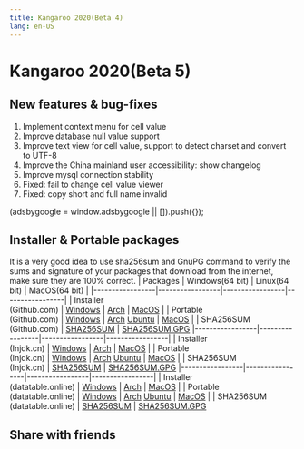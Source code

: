 ```yaml
---
title: Kangaroo 2020(Beta 4)
lang: en-US
---
```


# Kangaroo 2020(Beta 5)

## New features & bug-fixes
1. Implement context menu for cell value
2. Improve database null value support
3. Improve text view for cell value, support to detect charset and convert to UTF-8
4. Improve the China mainland user accessibility: show changelog
5. Improve mysql connection stability
6. Fixed: fail to change cell value viewer
7. Fixed: copy short and full name invalid

<div>
    <ins class="adsbygoogle"
        style="display:block; text-align:center;"
        data-ad-layout="in-article"
        data-ad-format="fluid"
        data-ad-client="ca-pub-3975819313740938"
        data-ad-slot="6760827895"></ins>
    <script2 type="text/javascript">
        (adsbygoogle = window.adsbygoogle || []).push({});
    </script2>
</div>


## Installer & Portable packages
It is a very good idea to use sha256sum and GnuPG command to verify the sums and signature of your packages that download from the internet, make sure they are 100% correct.
| Packages        | Windows(64 bit) | Linux(64 bit)   | MacOS(64 bit)   |
|-----------------|-----------------|-----------------|-----------------|
| Installer<br/>(Github.com) | [Windows](https://github.com/dbkangaroo/kangaroo/releases/download/v1.0.5.201019/kangaroo-1.0.5.201019-AMD64.exe) | [Arch](https://github.com/dbkangaroo/kangaroo/releases/download/v1.0.5.201019/kangaroo-1.0.5.201019-1-x86_64.pkg.tar.xz) | [MacOS](https://github.com/dbkangaroo/kangaroo/releases/download/v1.0.5.201019/kangaroo-1.0.5.201019-macos.dmg) |
| Portable<br/>(Github.com) | [Windows](https://github.com/dbkangaroo/kangaroo/releases/download/v1.0.5.201019/kangaroo-1.0.5.201019-AMD64.7z) | [Arch](https://github.com/dbkangaroo/kangaroo/releases/download/v1.0.5.201019/kangaroo-1.0.5.201019-arch.tar.gz) [Ubuntu](https://github.com/dbkangaroo/kangaroo/releases/download/v1.0.5.201019/kangaroo-1.0.5.201019-ubuntu.tar.gz) | [MacOS](https://github.com/dbkangaroo/kangaroo/releases/download/v1.0.5.201019/kangaroo-1.0.5.201019-macos.tar.gz) |
| SHA256SUM<br/>(Github.com) | [SHA256SUM](https://github.com/dbkangaroo/kangaroo/releases/download/v1.0.5.201019/kangaroo-1.0.5.201019.sha256sum) | [SHA256SUM.GPG](https://github.com/dbkangaroo/kangaroo/releases/download/v1.0.5.201019/kangaroo-1.0.5.201019.sha256sum.asc)
|-----------------|-----------------|-----------------|-----------------|
| Installer<br/>(Injdk.cn) | [Windows](https://d4.injdk.cn/dbkangaroo/v1.0.5.201019/kangaroo-1.0.5.201019-AMD64.exe) | [Arch](https://d4.injdk.cn/dbkangaroo/v1.0.5.201019/kangaroo-1.0.5.201019-1-x86_64.pkg.tar.xz) | [MacOS](https://d4.injdk.cn/dbkangaroo/v1.0.5.201019/kangaroo-1.0.5.201019-macos.dmg) |
| Portable<br/>(Injdk.cn)  | [Windows](https://d4.injdk.cn/dbkangaroo/v1.0.5.201019/kangaroo-1.0.5.201019-AMD64.7z) | [Arch](https://d4.injdk.cn/dbkangaroo/v1.0.5.201019/kangaroo-1.0.5.201019-arch.tar.gz) [Ubuntu](https://d4.injdk.cn/dbkangaroo/v1.0.5.201019/kangaroo-1.0.5.201019-ubuntu.tar.gz) | [MacOS](https://d4.injdk.cn/dbkangaroo/v1.0.5.201019/kangaroo-1.0.5.201019-macos.tar.gz) |
| SHA256SUM<br/>(Injdk.cn) | [SHA256SUM](https://d4.injdk.cn/dbkangaroo/v1.0.5.201019/kangaroo-1.0.5.201019.sha256sum) | [SHA256SUM.GPG](https://d4.injdk.cn/dbkangaroo/v1.0.5.201019/kangaroo-1.0.5.201019.sha256sum.asc)
|-----------------|-----------------|-----------------|-----------------|
| Installer<br/>(datatable.online) | [Windows](https://datatable.online/kangaroo/v1.0.5.201019/kangaroo-1.0.5.201019-AMD64.exe) | [Arch](https://datatable.online/kangaroo/v1.0.5.201019/kangaroo-1.0.5.201019-1-x86_64.pkg.tar.xz) | [MacOS](https://datatable.online/kangaroo/v1.0.5.201019/kangaroo-1.0.5.201019-macos.dmg) |
| Portable<br/>(datatable.online)  | [Windows](https://datatable.online/kangaroo/v1.0.5.201019/kangaroo-1.0.5.201019-AMD64.7z) | [Arch](https://datatable.online/kangaroo/v1.0.5.201019/kangaroo-1.0.5.201019-arch.tar.gz) [Ubuntu](https://datatable.online/kangaroo/v1.0.5.201019/kangaroo-1.0.5.201019-ubuntu.tar.gz) | [MacOS](https://datatable.online/kangaroo/v1.0.5.201019/kangaroo-1.0.5.201019-macos.tar.gz) |
| SHA256SUM<br/>(datatable.online) | [SHA256SUM](https://datatable.online/kangaroo/v1.0.5.201019/kangaroo-1.0.5.201019.sha256sum) | [SHA256SUM.GPG](https://datatable.online/kangaroo/v1.0.5.201019/kangaroo-1.0.5.201019.sha256sum.asc)


## Share with friends
<social-share :networks="['facebook', 'twitter', 'whatsapp', 'telegram', 'linkedin', 'reddit', 'line', 'skype', 'pinterest']" />